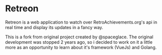 # Retreon

Retreon is a web application to watch over RetroAchievements.org's api in real time and display its updates in a fancy way.

This is a fork from original project created by @spaceglace. The original development was stopped 2 years ago, so i decided to work on it a little more as an opportunity to learn about it's framework (VueJs) and Golang.

